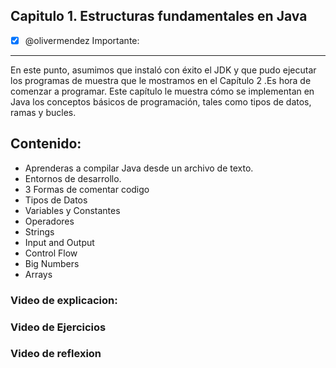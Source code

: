 ## Capitulo 1. Estructuras fundamentales en Java


- [x] @olivermendez Importante:
---
En este punto, asumimos que instaló con éxito el JDK y que pudo ejecutar los programas de muestra que le mostramos en el Capítulo 2 .Es hora de comenzar a programar. Este capítulo le muestra cómo se implementan en Java los conceptos básicos de programación, tales como tipos de datos, ramas y bucles.

## Contenido:

- Aprenderas a compilar Java desde un archivo de texto.
- Entornos de desarrollo.
- 3 Formas de comentar codigo
- Tipos de Datos
- Variables y Constantes
- Operadores
- Strings
- Input and Output
- Control Flow
- Big Numbers
- Arrays


### Video de explicacion:

### Video de Ejercicios

### Video de reflexion
